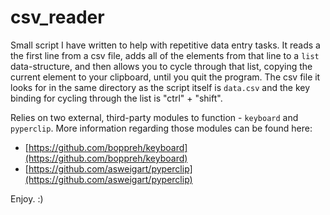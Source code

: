 # csv_reader

Small script I have written to help with repetitive data entry tasks. It reads a the first line from a csv file, adds all of the elements from that line to a `list` data-structure, and then allows you to cycle through that list, copying the current element to your clipboard, until you quit the program. The csv file it looks for in the same directory as the script itself is `data.csv` and the key binding for cycling through the list is "ctrl" + "shift".

Relies on two external, third-party modules to function - `keyboard` and `pyperclip`. More information regarding those modules can be found here:
- [https://github.com/boppreh/keyboard](https://github.com/boppreh/keyboard)
- [https://github.com/asweigart/pyperclip](https://github.com/asweigart/pyperclip)

Enjoy. :)

